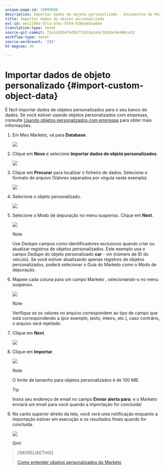 ```yaml
---
unique-page-id: 10099680
description: Importar dados de objeto personalizado - Documentos do Marketo - Documentação do produto
title: Importar dados de objeto personalizado
exl-id: ee11199a-57ca-47ec-8f59-8384a93ea05e
translation-type: tm+mt
source-git-commit: 72e1d29347bd5b77107da1e9c30169cb6490c432
workflow-type: tm+mt
source-wordcount: '233'
ht-degree: 3%

---
```


# Importar dados de objeto personalizado {#import-custom-object-data}

É fácil importar dados de objetos personalizados para o seu banco de dados. Se você estiver usando objetos personalizados com empresas, consulte [Usando objetos personalizados com empresas](/help/marketo/product-docs/administration/marketo-custom-objects/understanding-marketo-custom-objects.md#using-custom-objects-with-companies) para obter mais informações.

1. Em Meu Marketo, vá para **Database**.

   ![](assets/db-1.png)

1. Clique em **Novo** e selecione **Importar dados de objeto personalizados**.

   ![](assets/image2016-4-7-10-6-54.png)

1. Clique em **Procurar** para localizar o ficheiro de dados. Selecione o formato de arquivo (Valores separados por vírgula neste exemplo).

   ![](assets/image2016-4-13-14-3a21-3a53.png)

1. Selecione o objeto personalizado.

   ![](assets/image2016-4-13-14-3a24-3a54.png)

1. Selecione o Modo de depuração no menu suspenso. Clique em **Next**.

   ![](assets/image2016-4-13-14-3a28-3a7.png)

   >[!NOTE]
   >
   >Use Dedupe campos como identificadores exclusivos quando criar ou atualizar registros de objetos personalizados. Este exemplo usa o campo Dedupe do objeto personalizado **car** - vin (número de ID do veículo). Se você estiver atualizando apenas registros de objetos personalizados, poderá selecionar o Guia do Marketo como o Modo de depuração.

1. Mapeie cada coluna para um campo Marketo , selecionando-o no menu suspenso.

   ![](assets/image2016-4-13-14-3a36-3a57.png)

   >[!NOTE]
   >
   >Verifique se os valores no arquivo correspondem ao tipo de campo que está correspondendo a (por exemplo, texto, inteiro, etc.), caso contrário, o arquivo será rejeitado.

1. Clique em **Next**.

   ![](assets/image2016-4-13-14-3a38-3a41.png)

1. Clique em **Importar**.

   ![](assets/image2016-4-7-13-3a15-3a9.png)

   >[!NOTE]
   >
   >O limite de tamanho para objetos personalizados é de 100 MB.

   >[!TIP]
   >
   >Insira seu endereço de email no campo **Enviar alerta para:** e o Marketo enviará um email para você quando a importação for concluída!

1. No canto superior direito da tela, você verá uma notificação enquanto a importação estiver em execução e os resultados finais quando for concluída.

   ![](assets/image2016-4-13-14-3a41-3a1.png)

   Sim!

>[!MORELIKETHIS]
>
>[Como entender objetos personalizados do Marketo](/help/marketo/product-docs/administration/marketo-custom-objects/understanding-marketo-custom-objects.md)

